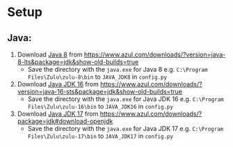 # Setup
## Java:
1. Download [Java 8](https://www.azul.com/downloads/?version=java-8-lts&package=jdk&show-old-builds=true) from https://www.azul.com/downloads/?version=java-8-lts&package=jdk&show-old-builds=true
   - Save the directory with the `java.exe` for Java 8 e.g. `C:\Program Files\Zulu\zulu-8\bin` to `JAVA_JDK8` in `config.py`
2. Download [Java JDK 16](https://www.azul.com/downloads/?version=java-16-sts&package=jdk&show-old-builds=true) from https://www.azul.com/downloads/?version=java-16-sts&package=jdk&show-old-builds=true
   - Save the directory with the `java.exe` for Java JDK 16 e.g. `C:\Program Files\Zulu\zulu-16\bin` to `JAVA_JDK16` in `config.py`
3. Download [Java JDK 17](https://www.azul.com/downloads/?package=jdk#download-openjdk) from https://www.azul.com/downloads/?package=jdk#download-openjdk
   - Save the directory with the `java.exe` for Java JDK 17 e.g. `C:\Program Files\Zulu\zulu-17\bin` to `JAVA_JDK17` in `config.py`
